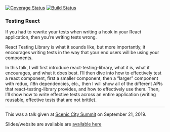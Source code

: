[![Coverage Status][coverage-image]][coverage-url]
[![Build Status][travis-image]][travis-url]

<h3>Testing React</h3>

If you had to rewrite your tests when writing a hook in your React application, then you’re writing tests wrong.

React Testing Library is what it sounds like, but more importantly, it encourages writing tests in the way that your end users will be using your components.

In this talk, I will first introduce react-testing-library, what it is, what it encourages, and what it does best. I’ll then dive into how to effectively test a react component, first a smaller component, then a “larger” component with redux, i18n dependencies, etc., then I will show all of the different APIs that react-testing-library provides, and how to effectively use them. Then, I’ll show how to write effective tests across an entire application (writing reusable, effective tests that are not brittle).


---

This was a talk given at <a href="https://sceniccitysummit.com/">Scenic City Summit</a> on September 21, 2019.

Slides/website are available are <a href="https://testingreactscs.netlify.com">available here</a>


[travis-image]: https://travis-ci.org/mcrowder65/testing-react-scs.svg?branch=master
[travis-url]: https://travis-ci.org/mcrowder65/testing-react-scs
[coverage-image]: https://coveralls.io/repos/github/mcrowder65/testing-react-scs/badge.svg
[coverage-url]: https://coveralls.io/github/mcrowder65/testing-react-scs
